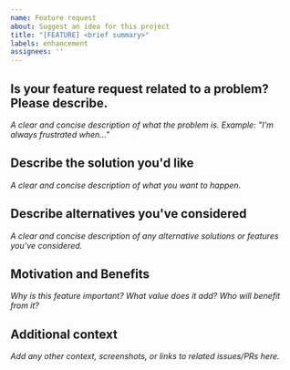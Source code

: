 ```yaml
---
name: Feature request
about: Suggest an idea for this project
title: "[FEATURE] <brief summary>"
labels: enhancement
assignees: ''
---
```


<!--
Thank you for suggesting a feature! Please fill out the sections below to help us understand your request.
-->

## Is your feature request related to a problem? Please describe.
_A clear and concise description of what the problem is. Example: "I'm always frustrated when..."_

## Describe the solution you'd like
_A clear and concise description of what you want to happen._

## Describe alternatives you've considered
_A clear and concise description of any alternative solutions or features you've considered._

## Motivation and Benefits
_Why is this feature important? What value does it add? Who will benefit from it?_

## Additional context
_Add any other context, screenshots, or links to related issues/PRs here._

<!--
Before submitting, please:
- Search existing issues to avoid duplicates.
- Remove any sensitive information.
-->
